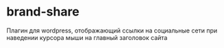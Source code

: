 # brand-share
Плагин для wordpress, отображающий ссылки на социальные сети при наведении курсора мыши на главный заголовок сайта

